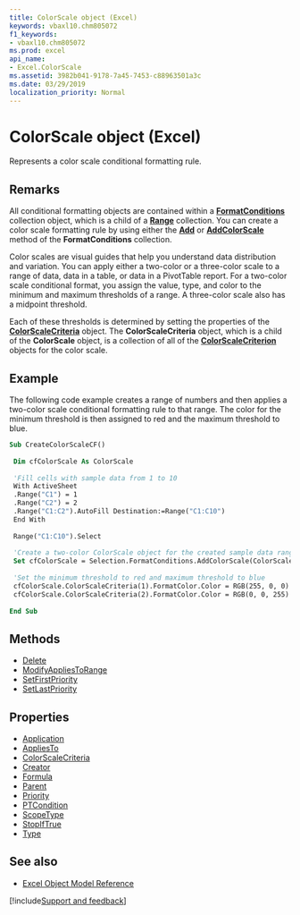 ```yaml
---
title: ColorScale object (Excel)
keywords: vbaxl10.chm805072
f1_keywords:
- vbaxl10.chm805072
ms.prod: excel
api_name:
- Excel.ColorScale
ms.assetid: 3982b041-9178-7a45-7453-c88963501a3c
ms.date: 03/29/2019
localization_priority: Normal
---
```



# ColorScale object (Excel)

Represents a color scale conditional formatting rule.


## Remarks

All conditional formatting objects are contained within a **[FormatConditions](Excel.FormatConditions.md)** collection object, which is a child of a **[Range](Excel.Range(object).md)** collection. You can create a color scale formatting rule by using either the **[Add](Excel.FormatConditions.Add.md)** or **[AddColorScale](Excel.FormatConditions.AddColorScale.md)** method of the **FormatConditions** collection.

Color scales are visual guides that help you understand data distribution and variation. You can apply either a two-color or a three-color scale to a range of data, data in a table, or data in a PivotTable report. For a two-color scale conditional format, you assign the value, type, and color to the minimum and maximum thresholds of a range. A three-color scale also has a midpoint threshold.

Each of these thresholds is determined by setting the properties of the **[ColorScaleCriteria](Excel.ColorScaleCriteria.md)** object. The **ColorScaleCriteria** object, which is a child of the **ColorScale** object, is a collection of all of the **[ColorScaleCriterion](Excel.ColorScaleCriterion.md)** objects for the color scale.


## Example

The following code example creates a range of numbers and then applies a two-color scale conditional formatting rule to that range. The color for the minimum threshold is then assigned to red and the maximum threshold to blue.

```vb
Sub CreateColorScaleCF() 
 
 Dim cfColorScale As ColorScale 
 
 'Fill cells with sample data from 1 to 10 
 With ActiveSheet 
 .Range("C1") = 1 
 .Range("C2") = 2 
 .Range("C1:C2").AutoFill Destination:=Range("C1:C10") 
 End With 
 
 Range("C1:C10").Select 
 
 'Create a two-color ColorScale object for the created sample data range 
 Set cfColorScale = Selection.FormatConditions.AddColorScale(ColorScaleType:=2) 
 
 'Set the minimum threshold to red and maximum threshold to blue 
 cfColorScale.ColorScaleCriteria(1).FormatColor.Color = RGB(255, 0, 0) 
 cfColorScale.ColorScaleCriteria(2).FormatColor.Color = RGB(0, 0, 255) 
 
End Sub
```


## Methods

- [Delete](Excel.ColorScale.Delete.md)
- [ModifyAppliesToRange](Excel.ColorScale.ModifyAppliesToRange.md)
- [SetFirstPriority](Excel.ColorScale.SetFirstPriority.md)
- [SetLastPriority](Excel.ColorScale.SetLastPriority.md)

## Properties

- [Application](Excel.ColorScale.Application.md)
- [AppliesTo](Excel.ColorScale.AppliesTo.md)
- [ColorScaleCriteria](Excel.ColorScale.ColorScaleCriteria.md)
- [Creator](Excel.ColorScale.Creator.md)
- [Formula](Excel.ColorScale.Formula.md)
- [Parent](Excel.ColorScale.Parent.md)
- [Priority](Excel.ColorScale.Priority.md)
- [PTCondition](Excel.ColorScale.PTCondition.md)
- [ScopeType](Excel.ColorScale.ScopeType.md)
- [StopIfTrue](Excel.ColorScale.StopIfTrue.md)
- [Type](Excel.ColorScale.Type.md)


## See also

- [Excel Object Model Reference](overview/Excel/object-model.md)

[!include[Support and feedback](~/includes/feedback-boilerplate.md)]